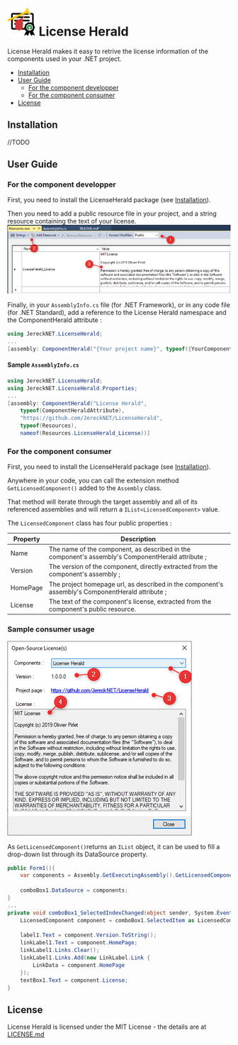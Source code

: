# ![License Herald Logo](images/Herald.png) License Herald
License Herald makes it easy to retrive the license information of the components used in your .NET project.

* [Installation](#installation)
* [User Guide](#user-guide)
  * [For the component developper](#for-the-component-developper)
  * [For the component consumer](#for-the-component-consumer)
* [License](#license)

## Installation
//TODO

## User Guide

### For the component developper
First, you need to install the LicenseHerald package (see [Installation]("installation)).

Then you need to add  a public resource file in your project, and a string resource containing the text of your license.
![Public resource file](docs/PublicResource.png)

Finally, in your `AssemblyInfo.cs` file (for .NET Framework), or in any code file (for .NET Standard), add a reference to the License Herald namespace and the ComponentHerald attribute :
```csharp
using JereckNET.LicenseHerald;
...
[assembly: ComponentHerald("{Your project name}", typeof({YourComponentClass}), "{Your project homepage URL}", typeof({YourResourceClass}),  nameof({YourResourceLicenseName}))]
```

#### Sample `AssemblyInfo.cs`
```csharp
using JereckNET.LicenseHerald;
using JereckNET.LicenseHerald.Properties;
...
[assembly: ComponentHerald("License Herald", 
    typeof(ComponentHeraldAttribute), 
    "https://github.com/JereckNET/LicenseHerald", 
    typeof(Resources), 
    nameof(Resources.LicenseHerald_License))]
```

### For the component consumer
First, you need to install the LicenseHerald package (see [Installation]("#installation)).

Anywhere in your code, you can call the extension method `GetLicensedComponent()` added to the `Assembly` class.

That method will iterate through the target assembly and all of its referenced assemblies and will return a `IList<LicensedComponent>` value.

The `LicensedComponent` class has four public properties :

Property | Description
-------- | -----------
Name | The name of the component, as described in the component's assembly's ComponentHerald attribute ;
Version | The version of the component, directly extracted from the component's assembly ;
HomePage | The project homepage url, as described in the component's assembly's ComponentHerald attribute ;
License | The text of the component's license, extracted from the component's public resource.

### Sample consumer usage
![Sample "Licenses" form ](docs/LicenseForm.png)

As `GetLicensedComponent()`returns an `IList` object, it can be used to fill a drop-down list through its DataSource property.

```csharp
public Form1(){
    var components = Assembly.GetExecutingAssembly().GetLicensedComponent();

    comboBox1.DataSource = components;
}
...
private void comboBox1_SelectedIndexChanged(object sender, System.EventArgs e) {
	LicensedComponent component = comboBox1.SelectedItem as LicensedComponent;

	label1.Text = component.Version.ToString();
	linkLabel1.Text = component.HomePage;
	linkLabel1.Links.Clear();
	linkLabel1.Links.Add(new LinkLabel.Link {
		LinkData = component.HomePage
	});
	textBox1.Text = component.License;
}

```

## License

License Herald is licensed under the MIT License - the details are at [LICENSE.md](LICENSE.md)